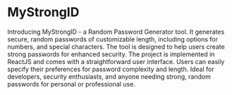 # MyStrongID
 Introducing MyStrongID - a Random Password Generator tool. It generates secure, random passwords of customizable length, including options for numbers, and special characters. The tool is designed to help users create strong passwords for enhanced security. The project is implemented in ReactJS and comes with a straightforward user interface. Users can easily specify their preferences for password complexity and length. Ideal for developers, security enthusiasts, and anyone needing strong, random passwords for personal or professional use.
